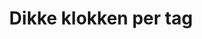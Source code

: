 ---
title: Dikke klokken per tag
layout: tags
permalink: /tags
show_excerpts: false
entries_layout: grid
---
